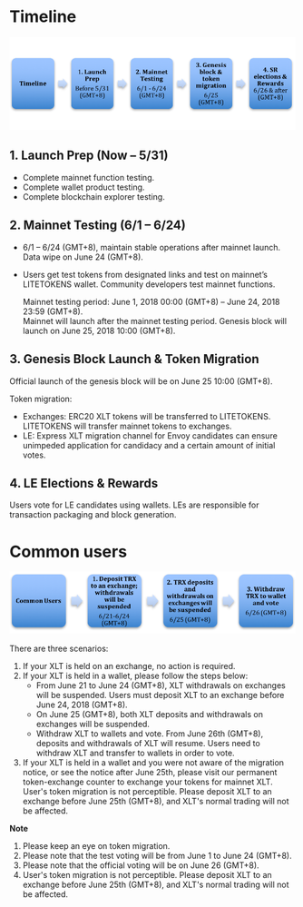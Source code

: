 # Timeline

![](https://raw.githubusercontent.com/litetokens/Documentation/master/images/Guidance_After_LITETOKENS_Mainnet_Launch/Timeline.png)

## 1. Launch Prep (Now – 5/31)

+ Complete mainnet function testing.
+ Complete wallet product testing.
+ Complete blockchain explorer testing.

## 2. Mainnet Testing (6/1 – 6/24)

+ 6/1 – 6/24 (GMT+8), maintain stable operations after mainnet launch. Data wipe on June 24 (GMT+8).
+ Users get test tokens from designated links and test on mainnet’s LITETOKENS wallet. Community developers test mainnet functions.

    Mainnet testing period: June 1, 2018 00:00 (GMT+8) – June 24, 2018 23:59 (GMT+8).  
    Mainnet will launch after the mainnet testing period. Genesis block will launch on June 25, 2018 10:00 (GMT+8).

## 3. Genesis Block Launch & Token Migration

Official launch of the genesis block will be on June 25 10:00 (GMT+8).  

Token migration:
+ Exchanges: ERC20 XLT tokens will be transferred to LITETOKENS. LITETOKENS will transfer mainnet tokens to exchanges.
+ LE: Express XLT migration channel for Envoy candidates can ensure unimpeded application for candidacy and a certain amount of initial votes.

## 4. LE Elections & Rewards

Users vote for LE candidates using wallets. LEs are responsible for transaction packaging and block generation.

# Common users

![](https://raw.githubusercontent.com/litetokens/Documentation/master/images/Guidance_After_LITETOKENS_Mainnet_Launch/Guidance_for_user.png)

There are three scenarios: 

1. If your XLT is held on an exchange, no action is required. 
2. If your XLT is held in a wallet, please follow the steps below: 
    + From June 21 to June 24 (GMT+8), XLT withdrawals on exchanges will be suspended. Users must deposit XLT to an exchange before June 24, 2018 (GMT+8). 
    + On June 25 (GMT+8), both XLT deposits and withdrawals on exchanges will be suspended.
    + Withdraw XLT to wallets and vote. From June 26th (GMT+8), deposits and withdrawals of XLT will resume. Users need to withdraw XLT and transfer to wallets  in order to vote.  
3. If your XLT is held in a wallet and you were not aware of the migration notice, or see the notice after June 25th, please visit our permanent token-exchange counter to exchange your tokens for mainnet XLT.  
User's token migration is not perceptible. Please deposit XLT to an exchange before June 25th (GMT+8), and XLT's normal trading will not be affected.

**Note**
1. Please keep an eye on token migration.
2. Please note that the test voting will be from June 1 to June 24 (GMT+8).
3. Please note that the official voting will be on June 26 (GMT+8).
4. User's token migration is not perceptible. Please deposit XLT to an exchange before June 25th (GMT+8), and XLT's normal trading will not be affected.
